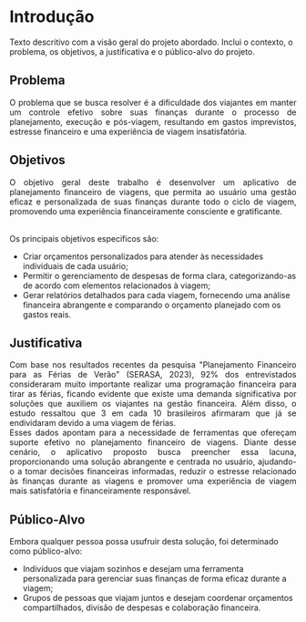 # Introdução

Texto descritivo com a visão geral do projeto abordado. Inclui o contexto, o problema, os objetivos, a justificativa e o público-alvo do projeto.

## Problema

<div align="justify"> O problema que se busca resolver é a dificuldade dos viajantes em manter um controle efetivo sobre suas finanças durante o processo de planejamento, execução e pós-viagem, resultando em gastos imprevistos, estresse financeiro e uma experiência de viagem insatisfatória. </div>

## Objetivos

<div align="justify"> O objetivo geral deste trabalho é desenvolver um aplicativo de planejamento financeiro de viagens, que permita ao usuário uma gestão eficaz e personalizada de suas finanças durante todo o ciclo de viagem, promovendo uma experiência financeiramente consciente e gratificante.<br><br></div>

Os principais objetivos especificos são:
- Criar orçamentos personalizados para atender às necessidades individuais de cada usuário;
- Permitir o gerenciamento de despesas de forma clara, categorizando-as de acordo com elementos relacionados à viagem;
- Gerar relatórios detalhados para cada viagem, fornecendo uma análise financeira abrangente e comparando o orçamento planejado com os gastos reais.

## Justificativa

<div align="justify"> Com base nos resultados recentes da pesquisa "Planejamento Financeiro para as Férias de Verão" (SERASA, 2023), 92% dos entrevistados consideraram muito importante realizar uma programação financeira para tirar as férias, ficando evidente que existe uma demanda significativa por soluções que auxiliem os viajantes na gestão financeira. Além disso, o estudo ressaltou que 3 em cada 10 brasileiros afirmaram que já se endividaram devido a uma viagem de férias. </div>

<div align="justify"> Esses dados apontam para a necessidade de ferramentas que ofereçam suporte efetivo no planejamento financeiro de viagens. Diante desse cenário, o aplicativo proposto busca preencher essa lacuna, proporcionando uma solução abrangente e centrada no usuário, ajudando-o a tomar decisões financeiras informadas, reduzir o estresse relacionado às finanças durante as viagens e promover uma experiência de viagem mais satisfatória e financeiramente responsável.</div>

## Público-Alvo

Embora qualquer pessoa possa usufruir desta solução, foi determinado como público-alvo:
- Indivíduos que viajam sozinhos e desejam uma ferramenta personalizada para gerenciar suas finanças de forma eficaz durante a viagem;
- Grupos de pessoas que viajam juntos e desejam coordenar orçamentos compartilhados, divisão de despesas e colaboração financeira.


